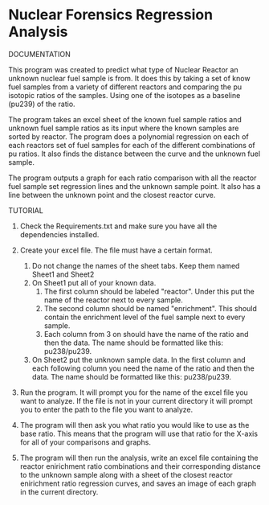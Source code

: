 Nuclear Forensics Regression Analysis
==================================

DOCUMENTATION

This program was created to predict what type of Nuclear Reactor an unknown nuclear fuel sample is from.
It does this by taking a set of know fuel samples from a variety of different reactors and comparing the
pu isotopic ratios of the samples. Using one of the isotopes as a baseline (pu239) of the ratio.

The program takes an excel sheet of the known fuel sample ratios and unknown fuel sample ratios as its
input where the known samples are sorted by reactor. The program does a polynomial regression on each
of each reactors set of fuel samples for each of the different combinations of pu ratios. It also finds
the distance between the curve and the unknown fuel sample.

The program outputs a graph for each ratio comparison with all the reactor fuel sample set regression
lines and the unknown sample point. It also has a line between the unknown point and the closest
reactor curve.

TUTORIAL

1. Check the Requirements.txt and make sure you have all the dependencies installed.

2. Create your excel file. The file must have a certain format.
    1. Do not change the names of the sheet tabs. Keep them named Sheet1 and Sheet2
    2. On Sheet1 put all of your known data. 
        1. The first column should be labeled "reactor". Under this put the name of the reactor
        next to every sample.
        2. The second column should be named "enrichment". This should contain the enrichment level 
	of the fuel sample next to every sample.
        3. Each column from 3 on should have the name of the ratio and then the data. The name
        should be formatted like this: pu238/pu239.
    3. On Sheet2 put the unknown sample data. In the first column and each following column you need
    the name of the ratio and then the data. The name should be formatted like this: pu238/pu239.

3. Run the program. It will prompt you for the name of the excel file you want to analyze.
If the file is not in your current directory it will prompt you to enter the path to 
the file you want to analyze.

4. The program will then ask you what ratio you would like to use as the base ratio. This means
that the program will use that ratio for the X-axis for all of your comparisons and graphs.

5. The program will then run the analysis, write an excel file containing the reactor enirichment ratio combinations
and their corresponding distance to the unknown sample along with a sheet of the closest reactor enirichment ratio regression curves, 
and saves an image of each graph in the current directory.

